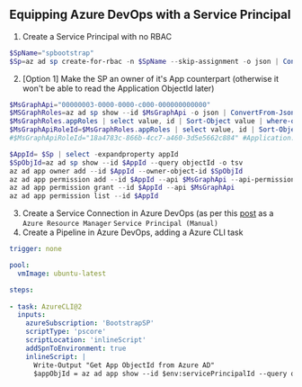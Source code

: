 ## Equipping Azure DevOps with a Service Principal

1. Create a Service Principal with no RBAC
```powershell
$SpName="spbootstrap"
$Sp=az ad sp create-for-rbac -n $SpName --skip-assignment -o json | ConvertFrom-Json
```

2. [Option 1] Make the SP an owner of it's App counterpart (otherwise it won't be able to read the Application ObjectId later)

```powershell
$MsGraphApi="00000003-0000-0000-c000-000000000000"
$MSGraphRoles=az ad sp show --id $MsGraphApi -o json | ConvertFrom-Json
$MsGraphRoles.appRoles | select value, id | Sort-Object value | where-object value -eq "Application.ReadWrite.OwnedBy" | select -expandproperty id
$MsGraphApiRoleId=$MsGraphRoles.appRoles | select value, id | Sort-Object value | where-object value -eq "Application.ReadWrite.OwnedBy" | select -expandproperty id 
#$MsGraphApiRoleId="18a4783c-866b-4cc7-a460-3d5e5662c884" #Application.ReadWriteOwnedBy

$AppId= $Sp | select -expandproperty appId
$SpObjId=az ad sp show --id $AppId --query objectId -o tsv
az ad app owner add --id $AppId --owner-object-id $SpObjId
az ad app permission add --id $AppId --api $MsGraphApi --api-permissions "$MsGraphApiRoleId=Scope"
az ad app permission grant --id $AppId --api $MsGraphApi
az ad app permission list --id $AppId
```

3. Create a Service Connection in Azure DevOps (as per this [post](https://gordon.byers.me/azure/create-empty-azure-azuredevops-serviceconnections.html) as a `Azure Resource Manager` `Service Principal (Manual)`
4. Create a Pipeline in Azure DevOps, adding a Azure CLI task

```yaml
trigger: none

pool:
  vmImage: ubuntu-latest

steps:
      
- task: AzureCLI@2
  inputs:
    azureSubscription: 'BootstrapSP'
    scriptType: 'pscore'
    scriptLocation: 'inlineScript'
    addSpnToEnvironment: true
    inlineScript: |     
      Write-Output "Get App ObjectId from Azure AD"
      $appObjId = az ad app show --id $env:servicePrincipalId --query objectId -o tsv
```
